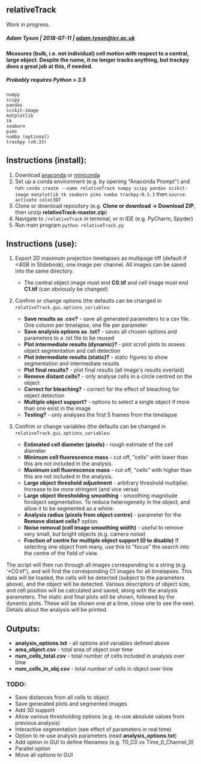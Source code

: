 ## relativeTrack
Work in progress.
##### Adam Tyson | 2018-07-11 | adam.tyson@icr.ac.uk

#### Measures (bulk, i.e. not individual) cell motion with respect to a central, large object. Despite the name, it no longer tracks anything, but trackpy does a great job at this, if needed.

##### Probably requires Python > 3.5
	numpy
	scipy
	pandas
	scikit-image
	matplotlib
	tk
	seaborn
	pims
	numba (optional)
	trackpy (v0.33)
	
	
## Instructions (install):
1. Download [anaconda](https://www.anaconda.com/download/) or [miniconda](https://conda.io/miniconda.html)
2. Set up a conda environment (e.g. by opening "Anaconda Prompt") and run:
	`conda create --name relativeTrack numpy scipy pandas scikit-image matplotlib tk seaborn pims numba trackpy-0.3.3` then 
	`source activate coloc3DT`
3. Clone or download repository (e.g. **Clone or download -> Download ZIP**, then unzip **relativeTrack-master.zip**)
4. Navigate to `/relativeTrack` in terminal, or in IDE (e.g. PyCharm, Spyder)
5. Run main program `python relativeTrack.py`
	
## Instructions (use):

1. Export 2D maximum projection timelapses as multipage tiff (default if <4GB in Slidebook), one image per channel. All images can be saved into the same directory.
    * The central object image must end  **C0.tif** and cell image must end **C1.tif** (can obviously be changed)
	
2. Confirm or change options (the defaults can be changed in `relativeTrack.gui.options_variables`:
	* **Save results as .csv?** - save all generated parameters to a csv file. One column per timelapse, one file per parameter
	* **Save analysis options as .txt?** - saves all chosen options and parameters to a .txt file to be reused
	* **Plot intermediate results (dynamic)?** - plot scroll plots to assess object segmentation and cell detection
	* **Plot intermediate results (static)?** - static figures to show segmentation and intermediate results
	* **Plot final results?** - plot final results (all image's results overlaid)
	* **Remove distant cells?** - only analyse cells in a circle centred on the object
	* **Correct for bleaching?** - correct for the effect of bleaching for object detection
	* **Multiple object support?** - options to select a single object if more than one exist in the image
	* **Testing?** - only analyses the first 5 frames from the timelapse
	
3. Confirm or change variables (the defaults can be changed in `relativeTrack.gui.options_variables`:
	* **Estimated cell diameter (pixels)** - rough estimate of the cell diameter
	* **Minimum cell fluorescence mass** - cut off, "cells" with lower than this are not included in the analysis.
	* **Maximum cell fluorescence mass** - cut off, "cells" with higher than this are not included in the analysis.
	* **Large object threshold adjustment** - arbitrary threshold multiplier. Increase to be more stringent (and vice versa)
	* **Large object thresholding smoothing** - smoothing magnitude forobject segmentation. To reduce heterogeneity in the object, and allow it to be segmented as a whole.
	* **Analysis radius (pixels from object centre)** - parameter for the **Remove distant cells?** option. 
	* **Noise removal (cell image smoothing width)** - useful to remove very small, but bright objects (e.g. camera noise)
	* **Fraction of centre for multiple object support (0 to disable)** If selecting one object from many, use this to "focus" the search into the centre of the field of view.
                  
	
The script will then run through all images corresponding to a string (e.g. '*C0.tif'), and will find the corresponding C1 images for all timelapses. This data will be loaded, the cells will be detected (subject to the parameters above), and the object will be detected. Various descriptors of object size, and cell position will be calculated and saved, along with the analysis parameters. The static and final plots will be shown, followed by the dynamic plots. These will be shown one at a time, close one to see the next. Details about the analysis will be printed. 
 

## Outputs:
* **analysis_options.txt** - all options and variables defined above
* **area_object.csv** - total area of object over time
* **num_cells_total.csv** - total number of cells included in analysis over time
* **num_cells_in_obj.csv** - total number of cells in object over time

### TODO:
* Save distances from all cells to object
* Save generated plots and segmented images
* Add 3D support
* Allow various thresholding options (e.g. re-use absolute values from previous analysis)
* Interactive segmentation (see effect of parameters in real time)
* Option to re-use analysis parameters (read **analysis_options.txt**)
* Add option in GUI to define filenames (e.g. T0_C0 vs Time_0_Channel_0)
* Parallel option
* Move all options to GUI
